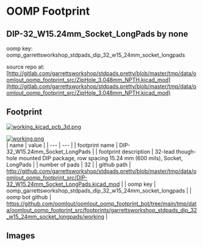 # OOMP Footprint  
## DIP-32_W15.24mm_Socket_LongPads  by none  
  
oomp key: oomp_garrettsworkshop_stdpads_dip_32_w15_24mm_socket_longpads  
  
source repo at: [http://gitlab.com/garrettsworkshop/stdpads.pretty/blob/master/tmp/data/oomlout_oomp_footprint_src/ZipHole_3.048mm_NPTH.kicad_mod](http://gitlab.com/garrettsworkshop/stdpads.pretty/blob/master/tmp/data/oomlout_oomp_footprint_src/ZipHole_3.048mm_NPTH.kicad_mod)  
## Footprint  
  
[![working_kicad_pcb_3d.png](working_kicad_pcb_3d_600.png)](working_kicad_pcb_3d.png)  
  
[![working.png](working_600.png)](working.png)  
| name | value | 
| --- | --- | 
| footprint name | DIP-32_W15.24mm_Socket_LongPads | 
| footprint description | 32-lead though-hole mounted DIP package, row spacing 15.24 mm (600 mils), Socket, LongPads | 
| number of pads | 32 | 
| github path | http://github.com/garrettsworkshop/stdpads.pretty/blob/master/tmp/data/oomlout_oomp_footprint_src/DIP-32_W15.24mm_Socket_LongPads.kicad_mod | 
| oomp key | oomp_garrettsworkshop_stdpads_dip_32_w15_24mm_socket_longpads | 
| oomp bot github | https://github.com/oomlout/oomlout_oomp_footprint_bot/tree/main/tmp/data/oomlout_oomp_footprint_src/footprints/garrettsworkshop_stdpads_dip_32_w15_24mm_socket_longpads/working | 
## Images  
